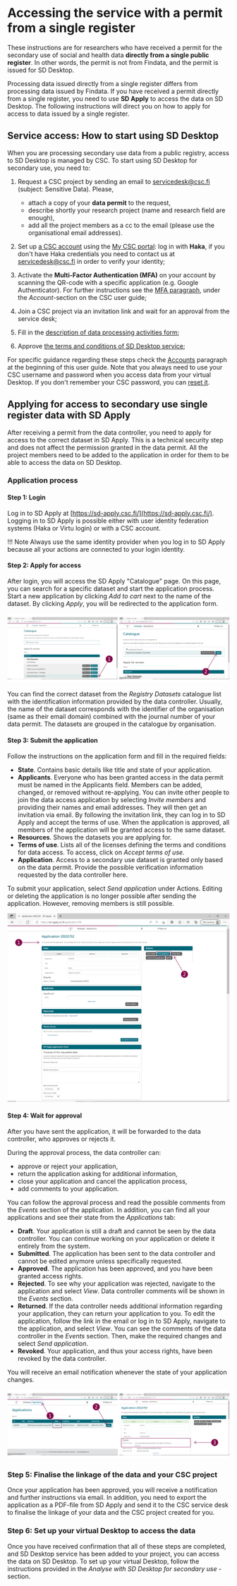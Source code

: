 # Accessing the service with a permit from a single register

These instructions are for researchers who have received a permit for the secondary use of social and health data **directly from a single public register**. In other words, the permit is not from Findata, and the permit is issued for SD Desktop.

Processing data issued directly from a single register differs from processing data issued by Findata. If you have received a permit directly from a single register, you need to use **SD Apply** to access the data on SD Desktop. The following instructions will direct you on how to apply for access to data issued by a single register.

## Service access: How to start using SD Desktop

When you are processing secondary use data from a public registry, access to SD Desktop is managed by CSC. To start using SD Desktop for secondary use, you need to:

1. Request a CSC project by sending an email to servicedesk@csc.fi (subject: Sensitive Data). Please,

   * attach a copy of your **data permit** to the request,
   * describe shortly your research project (name and research field are enough),
   * add all the project members as a cc to the email (please use the organisational email addresses).

2. Set up [a CSC account](../../accounts/how-to-create-new-user-account.md) using the [My CSC portal](https://my.csc.fi/): log in with **Haka**, if you don't have Haka credentials you need to contact us at servicedesk@csc.fi in order to verify your identity;
3. Activate the **Multi-Factor Authentication (MFA)** on your account by scanning the QR-code with a specific application (e.g. Google Authenticator). For further instructions see the [MFA paragraph](../../accounts/mfa.d), under the *Account*-section on the CSC user guide;
4. Join a CSC project via an invitation link and wait for an approval from the service desk;
5. Fill in the [description of data processing activities form](../../accounts/when-your-project-handles-personal-data.md);
6. Approve [the terms and conditions of SD Desktop service](./accounts/how-to-add-service-access-for-project/#member);

For specific guidance regarding these steps check the [Accounts](./account.md) paragraph at the beginning of this user guide. Note that you always need to use your CSC username and password when you access data from your virtual Desktop. If you don't remember your CSC password, you can [reset it](./accounts/how-to-change-password/).

## Applying for access to secondary use single register data with SD Apply

After receiving a permit from the data controller, you need to apply for access to the correct dataset in SD Apply. This is a technical security step and does not affect the permission granted in the data permit. All the project members need to be added to the application in order for them to be able to access the data on SD Desktop.

### Application process

#### Step 1: Login
Log in to SD Apply at [https://sd-apply.csc.fi/](https://sd-apply.csc.fi/). Logging in to SD Apply is possible either with user identity federation systems (Haka or Virtu login) or with a CSC account.

!!! Note
    Always use the same identity provider when you log in to SD Apply because all your actions are connected to your login identity.

#### Step 2: Apply for access
After login, you will access the SD Apply "Catalogue" page. On this page, you can search for a specific dataset and start the application process. Start a new application by clicking *Add to cart* next to the name of the dataset. By clicking *Apply*, you will be redirected to the application form.

[![SD Apply "Catalogue" page](images/apply/apply_catalogue.png)](images/apply/apply_catalogue.png)

You can find the correct dataset from the *Registry Datasets* catalogue list with the identification information provided by the data controller. Usually, the name of the dataset corresponds with the identifier of the organisation (same as their email domain) combined with the journal number of your data permit. The datasets are grouped in the catalogue by organisation.

#### Step 3: Submit the application
Follow the instructions on the application form and fill in the required fields:

 * **State**. Contains basic details like title and state of your application.
 * **Applicants**. Everyone who has been granted access in the data permit must be named in the Applicants field. Members can be added, changed, or removed without re-applying. You can invite other people to join the data access application by selecting *Invite members* and providing their names and email addresses. They will then get an invitation via email. By following the invitation link, they can log in to SD Apply and accept the terms of use. When the application is approved, all members of the application will be granted access to the same dataset.
 * **Resources**. Shows the datasets you are applying for.
 * **Terms of use**. Lists all of the licenses defining the terms and conditions for data access. To access, click on *Accept terms of use.*
 * **Application**. Access to a secondary use dataset is granted only based on the data permit. Provide the possible verification information requested by the data controller here.

To submit your application, select *Send application* under Actions. Editing or deleting the application is no longer possible after sending the application. However, removing members is still possible.

[![SD Apply application form](images/apply/apply_application.png)](images/apply/apply_application.png)

#### Step 4: Wait for approval
After you have sent the application, it will be forwarded to the data controller, who approves or rejects it.

During the approval process, the data controller can:

* approve or reject your application,
* return the application asking for additional information,
* close your application and cancel the application process,
* add comments to your application.

You can follow the approval process and read the possible comments from the *Events* section of the application. In addition, you can find all your applications and see their state from the *Applications* tab:

* **Draft**. Your application is still a draft and cannot be seen by the data controller. You can continue working on your application or delete it entirely from the system.
* **Submitted**. The application has been sent to the data controller and cannot be edited anymore unless specifically requested.
* **Approved**. The application has been approved, and you have been granted access rights.
* **Rejected**. To see why your application was rejected, navigate to the application and select *View*. Data controller comments will be shown in the *Events* section.
* **Returned**. If the data controller needs additional information regarding your application, they can return your application to you. To edit the application, follow the link in the email or log in to SD Apply, navigate to the application, and select *View*. You can see the comments of the data controller in the *Events* section. Then, make the required changes and select *Send application*.
* **Revoked**. Your application, and thus your access rights, have been revoked by the data controller.

You will receive an email notification whenever the state of your application changes.

[![SD Apply "Applications" tab](images/apply/apply_state.png)](images/apply/apply_state.png)

### Step 5: Finalise the linkage of the data and your CSC project
Once your application has been approved, you will receive a notification and further instructions via email. In addition, you need to export the application as a PDF-file from SD Apply and send it to the CSC service desk to finalise the linkage of your data and the CSC project created for you.

### Step 6: Set up your virtual Desktop to access the data
Once you have received confirmation that all of these steps are completed, and SD Desktop service has been added to your project, you can access the data on SD Desktop. To set up your virtual Desktop, follow the instructions provided in the *Analyse with SD Desktop for secondary use* -section.
